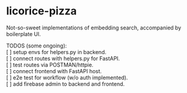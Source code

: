 # licorice-pizza
Not-so-sweet implementations of embedding search, accompanied by boilerplate UI.

TODOS (some ongoing):    
[ ] setup envs for helpers.py in backend.   
[ ] connect routes with helpers.py for FastAPI.   
[ ] test routes via POSTMAN/httpie.   
[ ] connect frontend with FastAPI host.   
[ ] e2e test for workflow (w/o auth implemented).   
[ ] add firebase admin to backend and frontend.   
